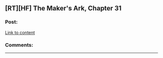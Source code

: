 ## [RT][HF] The Maker's Ark, Chapter 31

### Post:

[Link to content](http://docfuture.tumblr.com/post/153890586001/the-makers-ark-chapter-31)

### Comments:

---

